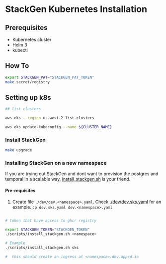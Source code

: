 # StackGen Kubernetes Installation

## Prerequisites

- Kubernetes cluster
- Helm 3
- kubectl

## How To

```bash
export STACKGEN_PAT="STACKGEN_PAT_TOKEN"
make secret/registry
```

## Setting up k8s

```bash
## list clusters

aws eks --region us-west-2 list-clusters

aws eks update-kubeconfig --name ${CLUSTER_NAME}
```

### Install StackGen

```bash
make upgrade
```

### Installing StackGen on a new namespace

If you are trying out StackGen and dont want to provision the postgres and temporal in a scalable way, [install_stackgen.sh](./scripts/install_stackgen.sh) is your friend.

#### Pre-requisites

1. Create file `./dev/dev.<namespace>.yaml`. Check [./dev/dev.sks.yaml](./dev/dev.sks.yaml) for an example. `cp dev.sks.yaml dev.<namespace>.yaml`

```sh

# token that have access to ghcr registry

export STACKGEN_TOKEN="STACKGEN_TOKEN"
./scripts/install_stackgen.sh <namespace>

# Example
./scripts/install_stackgen.sh sks

#  this should create an ingress at <namespace>.dev.appcd.io
```
